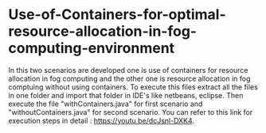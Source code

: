 # Use-of-Containers-for-optimal-resource-allocation-in-fog-computing-environment
In this two scenarios are developed one is use of containers for resource allocation in fog computing and the other one is resource allocation in fog comptuing without using containers. To execute this files extract all the files in one folder and import that folder in IDE's like netbeans, eclipse. Then execute the file "withContainers.java" for first scenario and "withoutContainers.java" for second scenario. You can refer to this link for execution steps in detail : https://youtu.be/dcJsnl-DXK4.
